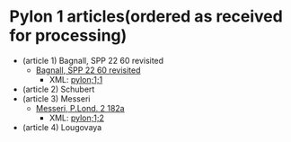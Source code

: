 # Pylon 1 articles(ordered as received for processing)

- (article 1) Bagnall, SPP 22 60 revisited
  - [Bagnall, SPP 22 60 revisited](https://digi.ub.uni-heidelberg.de/editionService/viewer/text/p3test/SPP_22-60_revisited_ra_work_prep#ref)
    - XML: [pylon;1;1](https://github.com/jcowey/P3/blob/master/pylon/pylon1bagnall/bagnall_spp22_60.xml)
- (article 2) Schubert
- (article 3) Messeri 
  - [Messeri, P.Lond. 2 182a](https://digi.ub.uni-heidelberg.de/editionService/viewer/text/p3test/messeri_plond2_182a) 
    - XML: [pylon;1;2](https://github.com/jcowey/P3/blob/master/pylon/pylon1messeri/messeri_plond2_182a.xml)
- (article 4) Lougovaya

